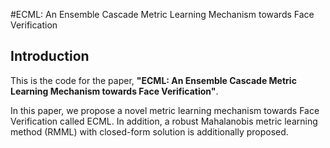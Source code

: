 #ECML: An Ensemble Cascade Metric Learning Mechanism towards Face Verification

## Introduction
This is the code for the paper, **"ECML: An Ensemble Cascade Metric Learning Mechanism towards Face Verification"**. 

In this paper, we propose a novel metric learning mechanism towards Face Verification called ECML. In addition, a robust
Mahalanobis metric learning method (RMML) with closed-form solution is additionally proposed.
